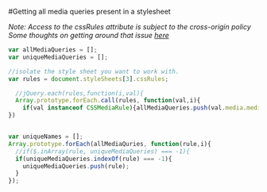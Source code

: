 #Getting all media queries present in a stylesheet 


*Note: Access to the cssRules attribute is subject to the cross-origin policy*  
*Some thoughts on getting around that issue [here](http://stackoverflow.com/questions/3211536/accessing-cross-domain-style-sheet-with-cssrules)* 

```javascript
var allMediaQueries = [];
var uniqueMediaQueries = [];

//isolate the style sheet you want to work with. 
var rules = document.styleSheets[3].cssRules;

  //jQuery.each(rules,function(i,val){
  Array.prototype.forEach.call(rules, function(val,i){
    if(val instanceof CSSMediaRule){allMediaQueries.push(val.media.mediaText)}
})


var uniqueNames = [];
Array.prototype.forEach(allMediaQuries, function(rule,i){
  //if($.inArray(rule, uniqueMediaQueries) === -1){
  if(uniqueMediaQueries.indexOf(rule) === -1){
    uniqueMediaQueries.push(rule);
  }
});

```